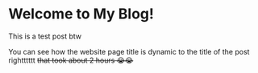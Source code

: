# Welcome to My Blog!
This is a test post btw

You can see how the website page title is dynamic to the title of the post rightttttt ~~that took about 2 hours 😭😭~~